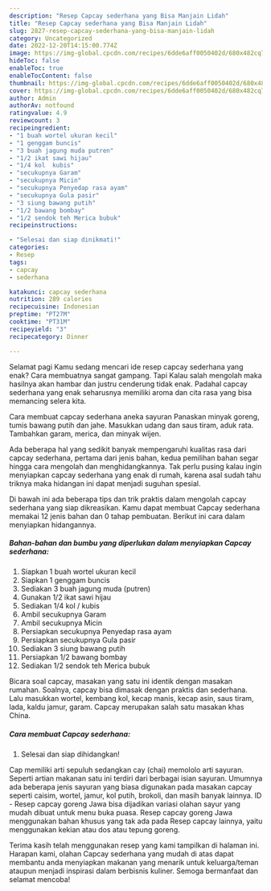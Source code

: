 ```yaml
---
description: "Resep Capcay sederhana yang Bisa Manjain Lidah"
title: "Resep Capcay sederhana yang Bisa Manjain Lidah"
slug: 2827-resep-capcay-sederhana-yang-bisa-manjain-lidah
category: Uncategorized
date: 2022-12-20T14:15:00.774Z
image: https://img-global.cpcdn.com/recipes/6dde6aff0050402d/680x482cq70/capcay-sederhana-foto-resep-utama.jpg
hideToc: false
enableToc: true
enableTocContent: false
thumbnail: https://img-global.cpcdn.com/recipes/6dde6aff0050402d/680x482cq70/capcay-sederhana-foto-resep-utama.jpg
cover: https://img-global.cpcdn.com/recipes/6dde6aff0050402d/680x482cq70/capcay-sederhana-foto-resep-utama.jpg
author: Admin
authorAv: notfound
ratingvalue: 4.9
reviewcount: 3
recipeingredient:
- "1 buah wortel ukuran kecil"
- "1 genggam buncis"
- "3 buah jagung muda putren"
- "1/2 ikat sawi hijau"
- "1/4 kol  kubis"
- "secukupnya Garam"
- "secukupnya Micin"
- "secukupnya Penyedap rasa ayam"
- "secukupnya Gula pasir"
- "3 siung bawang putih"
- "1/2 bawang bombay"
- "1/2 sendok teh Merica bubuk"
recipeinstructions:

- "Selesai dan siap dinikmati!"
categories:
- Resep
tags:
- capcay
- sederhana

katakunci: capcay sederhana 
nutrition: 289 calories
recipecuisine: Indonesian
preptime: "PT27M"
cooktime: "PT31M"
recipeyield: "3"
recipecategory: Dinner

---
```



Selamat pagi Kamu sedang mencari ide resep capcay sederhana yang enak? Cara membuatnya sangat gampang. Tapi Kalau salah mengolah maka hasilnya akan hambar dan justru cenderung tidak enak. Padahal capcay sederhana yang enak seharusnya memiliki aroma dan cita rasa yang bisa memancing selera kita.


Cara membuat capcay sederhana aneka sayuran Panaskan minyak goreng, tumis bawang putih dan jahe. Masukkan udang dan saus tiram, aduk rata. Tambahkan garam, merica, dan minyak wijen.

Ada beberapa hal yang sedikit banyak mempengaruhi kualitas rasa dari capcay sederhana, pertama dari jenis bahan, kedua pemilihan bahan segar hingga cara mengolah dan menghidangkannya. Tak perlu pusing kalau ingin menyiapkan capcay sederhana yang enak di rumah, karena asal sudah tahu triknya maka hidangan ini dapat menjadi suguhan spesial.


Di bawah ini ada beberapa tips dan trik praktis dalam mengolah capcay sederhana yang siap dikreasikan. Kamu dapat membuat Capcay sederhana memakai 12 jenis bahan dan 0 tahap pembuatan. Berikut ini cara dalam menyiapkan hidangannya.

<!--inarticleads1-->

##### Bahan-bahan dan bumbu yang diperlukan dalam menyiapkan Capcay sederhana:

1. Siapkan 1 buah wortel ukuran kecil
1. Siapkan 1 genggam buncis
1. Sediakan 3 buah jagung muda (putren)
1. Gunakan 1/2 ikat sawi hijau
1. Sediakan 1/4 kol / kubis
1. Ambil secukupnya Garam
1. Ambil secukupnya Micin
1. Persiapkan secukupnya Penyedap rasa ayam
1. Persiapkan secukupnya Gula pasir
1. Sediakan 3 siung bawang putih
1. Persiapkan 1/2 bawang bombay
1. Sediakan 1/2 sendok teh Merica bubuk


Bicara soal capcay, masakan yang satu ini identik dengan masakan rumahan. Soalnya, capcay bisa dimasak dengan praktis dan sederhana. Lalu masukkan wortel, kembang kol, kecap manis, kecap asin, saus tiram, lada, kaldu jamur, garam. Capcay merupakan salah satu masakan khas China. 

<!--inarticleads2-->

##### Cara membuat Capcay sederhana:


1. Selesai dan siap dihidangkan!

Cap memiliki arti sepuluh sedangkan cay (chai) memololo arti sayuran. Seperti artian makanan satu ini terdiri dari berbagai isian sayuran. Umumnya ada beberapa jenis sayuran yang biasa digunakan pada masakan capcay seperti caisim, wortel, jamur, kol putih, brokoli, dan masih banyak lainnya. ID - Resep capcay goreng Jawa bisa dijadikan variasi olahan sayur yang mudah dibuat untuk menu buka puasa. Resep capcay goreng Jawa menggunakan bahan khusus yang tak ada pada Resep capcay lainnya, yaitu menggunakan kekian atau dos atau tepung goreng. 

Terima kasih telah menggunakan resep yang kami tampilkan di halaman ini. Harapan kami, olahan Capcay sederhana yang mudah di atas dapat membantu anda menyiapkan makanan yang menarik untuk keluarga/teman ataupun menjadi inspirasi dalam berbisnis kuliner. Semoga bermanfaat dan selamat mencoba!
